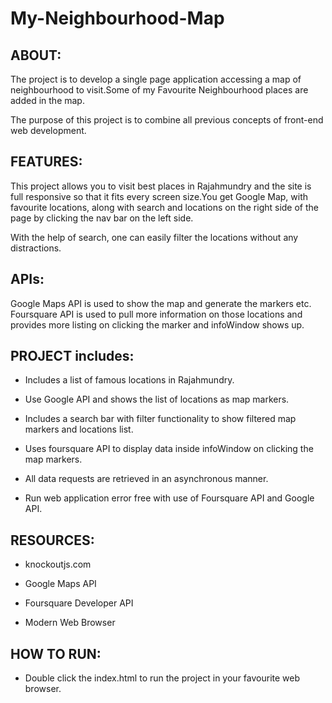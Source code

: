 # My-Neighbourhood-Map

## ABOUT:

The project is to develop a single page application accessing a map of neighbourhood to visit.Some of my Favourite Neighbourhood places are added in the map.

The purpose of this project is to combine all previous concepts of front-end web development.

## FEATURES:

This project allows you to visit best places in Rajahmundry and the site is full responsive so that it fits every screen size.You get Google Map, with favourite locations, along with search and locations on the right side of the page by clicking the nav bar on the left side.

With the help of search, one can easily filter the locations without any distractions.

## APIs:

Google Maps API is used to show the map and generate the markers etc. Foursquare API is used to pull more information on those locations and provides more listing on clicking the marker and infoWindow shows up.

## PROJECT includes:

* Includes a list of famous locations in Rajahmundry.

* Use Google API and shows the list of locations as map markers.

* Includes a search bar with filter functionality to show filtered map markers and locations list.

* Uses foursquare API to display data inside infoWindow on clicking the map markers.

* All data requests are retrieved in an asynchronous manner.                                   

* Run web application error free with use of Foursquare API and Google API.

## RESOURCES:

* knockoutjs.com

* Google Maps API

* Foursquare Developer API 

* Modern Web Browser

## HOW TO RUN:

* Double click the index.html to run the project in your favourite web browser.
